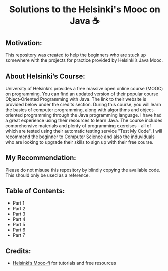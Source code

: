 
<h1 align="center">Solutions to the Helsinki's Mooc on Java ☕ </h1>

## Motivation:
This repository was created to help the beginners who are stuck up somewhere with the projects for practice provided by  Helsinki’s Java Mooc. 

## About Helsinki’s Course:
University of Helsinki’s provides a free massive open online course (MOOC) on programming. You can find an updated version of their popular course Object-Oriented Programming with Java. The link to their website is provided below under the credits section. During this course, you will learn the basics of computer programming, along with algorithms and object-oriented programming through the Java programming language. I have had a great experience using their resources to learn Java. The course includes comprehensive materials and plenty of programming exercises - all of which are tested using their automatic testing service "Test My Code". I will recommend the beginner to Computer Science and also the induviduals who are looking to upgrade their skills to sign up with their free course.

## My Recommendation:
Please do not misuse this repository by blindly copying the available code. This should only be used as a reference.

## Table of Contents:
- Part 1
- Part 2
- Part 3
- Part 4
- Part 5
- Part 6
- Part 7

## Credits:

- <a href="https://java-programming.mooc.fi//">Helsinki’s Mooc-fi</a> for tutorials and free resources
